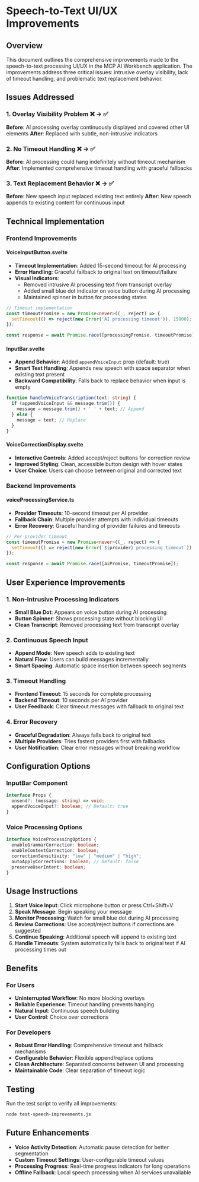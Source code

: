 # Speech-to-Text UI/UX Improvements

## Overview

This document outlines the comprehensive improvements made to the speech-to-text processing UI/UX in the MCP AI Workbench application. The improvements address three critical issues: intrusive overlay visibility, lack of timeout handling, and problematic text replacement behavior.

## Issues Addressed

### 1. Overlay Visibility Problem ❌ → ✅
**Before**: AI processing overlay continuously displayed and covered other UI elements
**After**: Replaced with subtle, non-intrusive indicators

### 2. No Timeout Handling ❌ → ✅
**Before**: AI processing could hang indefinitely without timeout mechanism
**After**: Implemented comprehensive timeout handling with graceful fallbacks

### 3. Text Replacement Behavior ❌ → ✅
**Before**: New speech input replaced existing text entirely
**After**: New speech appends to existing content for continuous input

## Technical Implementation

### Frontend Improvements

#### VoiceInputButton.svelte
- **Timeout Implementation**: Added 15-second timeout for AI processing
- **Error Handling**: Graceful fallback to original text on timeout/failure
- **Visual Indicators**: 
  - Removed intrusive AI processing text from transcript overlay
  - Added small blue dot indicator on voice button during AI processing
  - Maintained spinner in button for processing states

```typescript
// Timeout implementation
const timeoutPromise = new Promise<never>((_, reject) => {
  setTimeout(() => reject(new Error('AI processing timeout')), 15000);
});

const response = await Promise.race([processingPromise, timeoutPromise]);
```

#### InputBar.svelte
- **Append Behavior**: Added `appendVoiceInput` prop (default: true)
- **Smart Text Handling**: Appends new speech with space separator when existing text present
- **Backward Compatibility**: Falls back to replace behavior when input is empty

```typescript
function handleVoiceTranscription(text: string) {
  if (appendVoiceInput && message.trim()) {
    message = message.trim() + ' ' + text; // Append
  } else {
    message = text; // Replace
  }
}
```

#### VoiceCorrectionDisplay.svelte
- **Interactive Controls**: Added accept/reject buttons for correction review
- **Improved Styling**: Clean, accessible button design with hover states
- **User Choice**: Users can choose between original and corrected text

### Backend Improvements

#### voiceProcessingService.ts
- **Provider Timeouts**: 10-second timeout per AI provider
- **Fallback Chain**: Multiple provider attempts with individual timeouts
- **Error Recovery**: Graceful handling of provider failures and timeouts

```typescript
// Per-provider timeout
const timeoutPromise = new Promise<never>((_, reject) => {
  setTimeout(() => reject(new Error(`${provider} processing timeout`)), 10000);
});

const response = await Promise.race([aiPromise, timeoutPromise]);
```

## User Experience Improvements

### 1. Non-Intrusive Processing Indicators
- **Small Blue Dot**: Appears on voice button during AI processing
- **Button Spinner**: Shows processing state without blocking UI
- **Clean Transcript**: Removed processing text from transcript overlay

### 2. Continuous Speech Input
- **Append Mode**: New speech adds to existing text
- **Natural Flow**: Users can build messages incrementally
- **Smart Spacing**: Automatic space insertion between speech segments

### 3. Timeout Handling
- **Frontend Timeout**: 15 seconds for complete processing
- **Backend Timeout**: 10 seconds per AI provider
- **User Feedback**: Clear timeout messages with fallback to original text

### 4. Error Recovery
- **Graceful Degradation**: Always falls back to original text
- **Multiple Providers**: Tries fastest providers first with fallbacks
- **User Notification**: Clear error messages without breaking workflow

## Configuration Options

### InputBar Component
```typescript
interface Props {
  onsend?: (message: string) => void;
  appendVoiceInput?: boolean; // Default: true
}
```

### Voice Processing Options
```typescript
interface VoiceProcessingOptions {
  enableGrammarCorrection: boolean;
  enableContextCorrection: boolean;
  correctionSensitivity: "low" | "medium" | "high";
  autoApplyCorrections: boolean; // Default: false
  preserveUserIntent: boolean;
}
```

## Usage Instructions

1. **Start Voice Input**: Click microphone button or press Ctrl+Shift+V
2. **Speak Message**: Begin speaking your message
3. **Monitor Processing**: Watch for small blue dot during AI processing
4. **Review Corrections**: Use accept/reject buttons if corrections are suggested
5. **Continue Speaking**: Additional speech will append to existing text
6. **Handle Timeouts**: System automatically falls back to original text if AI processing times out

## Benefits

### For Users
- **Uninterrupted Workflow**: No more blocking overlays
- **Reliable Experience**: Timeout handling prevents hanging
- **Natural Input**: Continuous speech building
- **User Control**: Choice over corrections

### For Developers
- **Robust Error Handling**: Comprehensive timeout and fallback mechanisms
- **Configurable Behavior**: Flexible append/replace options
- **Clean Architecture**: Separated concerns between UI and processing
- **Maintainable Code**: Clear separation of timeout logic

## Testing

Run the test script to verify all improvements:
```bash
node test-speech-improvements.js
```

## Future Enhancements

- **Voice Activity Detection**: Automatic pause detection for better segmentation
- **Custom Timeout Settings**: User-configurable timeout values
- **Processing Progress**: Real-time progress indicators for long operations
- **Offline Fallback**: Local speech processing when AI services unavailable
